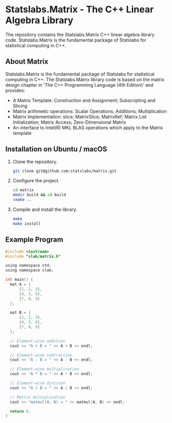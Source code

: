 # Statslabs.Matrix - The C++ Linear Algebra Library #

The repository contains the Statslabs.Matrix C++ linear algebra library code. Statslabs.Matrix is the fundamental package of Statslabs for statistical computing in C++.

## About Matrix

Statslabs.Matrix is the fundamental package of Statslabs for statistical computing in C++. The Statslabs.Matrix library code is based on the matrix design chapter in 'The C++ Programming Language (4th Edition)' and provides:
  + A Matrix Template: Construction and Assignment; Subscripting and Slicing
  + Matrix arithmetic operations: Scalar Operations; Additions; Multiplication
  + Matrix Implementation: slice; MatrixSlice; MatrixRef; Matrix List Initialization; Matrix Access; Zero-Dimensional Matrix
  + An interface to Intel(R) MKL BLAS operations which apply to the Matrix template

## Installation on Ubuntu / macOS
1. Clone the repository.
   ```sh
   git clone git@github.com:statslabs/matrix.git
   ```
2. Configure the project.
   ```sh
   cd matrix
   mkdir build && cd build
   cmake ..
   ```
3. Compile and install the library.
   ```sh
   make
   make install
   ```

## Example Program
```c
#include <iostream>
#include "slab/matrix.h"

using namespace std;
using namespace slab;

int main() {
  mat A = {
      {1, 2, 3},
      {4, 5, 6},
      {7, 8, 9}
  };

  mat B = {
      {1, 2, 3},
      {4, 5, 6},
      {7, 8, 9}
  };

  // Element-wise addition
  cout << "A + B = " << A + B << endl;

  // Element-wise subtraction
  cout << "A - B = " << A - B << endl;

  // Element-wise multiplication
  cout << "A * B = " << A * B << endl;

  // Element-wise division
  cout << "A / B = " << A / B << endl;

  // Matrix multiplication
  cout << "matmul(A, B) = " << matmul(A, B) << endl;

  return 0;
}
```